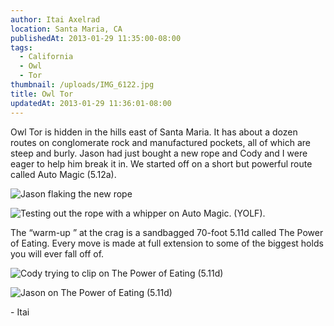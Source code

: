 ```yaml
---
author: Itai Axelrad
location: Santa Maria, CA
publishedAt: 2013-01-29 11:35:00-08:00
tags:
  - California
  - Owl
  - Tor
thumbnail: /uploads/IMG_6122.jpg
title: Owl Tor
updatedAt: 2013-01-29 11:36:01-08:00
---
```


Owl Tor is hidden in the hills east of Santa Maria. It has about a dozen routes on conglomerate rock and manufactured pockets, all of which are steep and burly. Jason had just bought a new rope and Cody and I were eager to help him break it in. We started off on a short but powerful route called Auto Magic (5.12a).

![Jason flaking the new rope](/uploads/IMG_6122.jpg)

![Testing out the rope with a whipper on Auto Magic. (YOLF).](/uploads/IMG_6127.jpg)

The “warm-up ” at the crag is a sandbagged 70-foot 5.11d called The Power of Eating. Every move is made at full extension to some of the biggest holds you will ever fall off of.

![Cody trying to clip on The Power of Eating (5.11d)](/uploads/IMG_6230.jpg)

![Jason on The Power of Eating (5.11d)](/uploads/IMG_6217_2.jpg)

\- Itai

